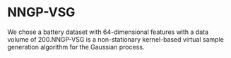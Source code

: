 # NNGP-VSG
We chose a battery dataset with 64-dimensional features with a data volume of 200.NNGP-VSG is a non-stationary kernel-based virtual sample generation algorithm for the Gaussian process.
